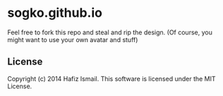 sogko.github.io
===============
Feel free to fork this repo and steal and rip the design.
(Of course, you might want to use your own avatar and stuff)

## License
Copyright (c) 2014 Hafiz Ismail. This software is licensed under the MIT License.


